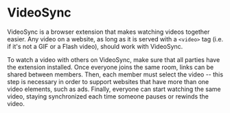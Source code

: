 # VideoSync

VideoSync is a browser extension that makes watching videos together easier.
Any video on a website, as long as it is served with a `<video>` tag (i.e. if
it's not a GIF or a Flash video), should work with VideoSync.

To watch a video with others on VideoSync, make sure that all parties have the
extension installed. Once everyone joins the same room, links can be shared
between members. Then, each member must select the video -- this step is
necessary in order to support websites that have more than one video elements,
such as ads. Finally, everyone can start watching the same video, staying
synchronized each time someone pauses or rewinds the video.
